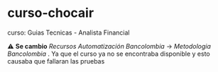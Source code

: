 # curso-chocair
curso: Guias Tecnicas - Analista Financial

:warning: **Se cambio** _Recursos Automatización Bancolombia_ -> _Metodologia Bancolombia_ . Ya que el curso ya no se encontraba disponible y esto causaba que fallaran las pruebas

